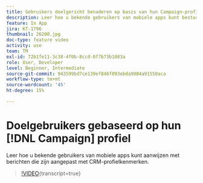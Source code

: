 ```yaml
---
title: Gebruikers doelgericht benaderen op basis van hun Campaign-profiel
description: Leer hoe u bekende gebruikers van mobiele apps kunt besturen met berichten die zijn aangepast met CRM-profielkenmerken.
feature: In App
jira: KT-1796
thumbnail: 26200.jpg
doc-type: feature video
activity: use
team: TM
exl-id: 72b1fe11-3c38-4f0b-8ccd-0f7b73b1083a
role: User, Developer
level: Beginner, Intermediate
source-git-commit: 943599bd7ce139ef846f093ebda9084a91550aca
workflow-type: tm+mt
source-wordcount: '45'
ht-degree: 15%

---
```


# Doelgebruikers gebaseerd op hun [!DNL Campaign] profiel

Leer hoe u bekende gebruikers van mobiele apps kunt aanwijzen met berichten die zijn aangepast met CRM-profielkenmerken.

>[!VIDEO](https://video.tv.adobe.com/v/26200?learn=on){transcript=true}
